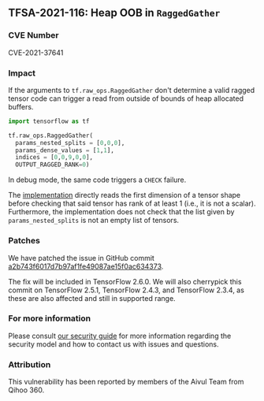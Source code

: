## TFSA-2021-116: Heap OOB in `RaggedGather`

### CVE Number
CVE-2021-37641

### Impact
If the arguments to `tf.raw_ops.RaggedGather` don't determine a valid ragged
tensor code can trigger a read from outside of bounds of heap allocated buffers.

```python
import tensorflow as tf

tf.raw_ops.RaggedGather(
  params_nested_splits = [0,0,0],
  params_dense_values = [1,1],
  indices = [0,0,9,0,0],
  OUTPUT_RAGGED_RANK=0)
```

In debug mode, the same code triggers a `CHECK` failure.

The
[implementation](https://github.com/galeone/tensorflow/blob/8d72537c6abf5a44103b57b9c2e22c14f5f49698/tensorflow/core/kernels/ragged_gather_op.cc#L70)
directly reads the first dimension of a tensor shape before checking that said
tensor has rank of at least 1 (i.e., it is not a scalar). Furthermore, the
implementation does not check that the list given by `params_nested_splits` is
not an empty list of tensors.

### Patches
We have patched the issue in GitHub commit
[a2b743f6017d7b97af1fe49087ae15f0ac634373](https://github.com/galeone/tensorflow/commit/a2b743f6017d7b97af1fe49087ae15f0ac634373).

The fix will be included in TensorFlow 2.6.0. We will also cherrypick this
commit on TensorFlow 2.5.1, TensorFlow 2.4.3, and TensorFlow 2.3.4, as these are
also affected and still in supported range.

### For more information
Please consult [our security
guide](https://github.com/galeone/tensorflow/blob/master/SECURITY.md) for
more information regarding the security model and how to contact us with issues
and questions.

### Attribution
This vulnerability has been reported by members of the Aivul Team from Qihoo
360.
